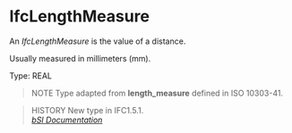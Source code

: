 IfcLengthMeasure
================
An _IfcLengthMeasure_ is the value of a distance.  
  
Usually measured in millimeters (mm).  
  
Type: REAL  
  
> NOTE  Type adapted from **length_measure** defined in ISO 10303-41.  
  
> HISTORY  New type in IFC1.5.1.  
[ _bSI
Documentation_](https://standards.buildingsmart.org/IFC/DEV/IFC4_2/FINAL/HTML/schema/ifcmeasureresource/lexical/ifclengthmeasure.htm)


